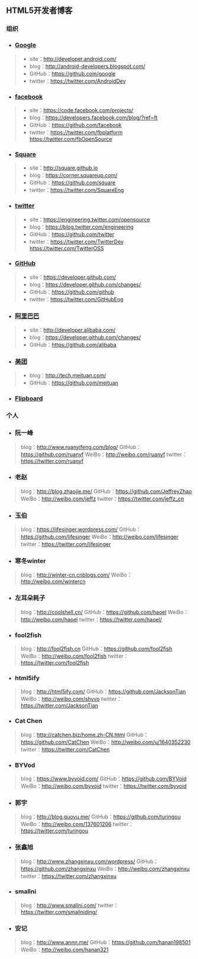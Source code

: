 ## HTML5开发者博客
### 组织

* ### [Google](https://developers.google.com/)
> * site：http://developer.android.com/
> * blog：http://android-developers.blogspot.com/
> * GitHub：https://github.com/google
> * twitter：https://twitter.com/AndroidDev

* ### [facebook](https://developers.facebook.com/)
> * site：https://code.facebook.com/projects/
> * blog：https://developers.facebook.com/blog/?ref=ft
> * GitHub：https://github.com/facebook
> * twitter：https://twitter.com/fbplatform    https://twitter.com/fbOpenSource

* ### [Square](http://square.github.io)
> * site：http://square.github.io
> * blog：https://corner.squareup.com/
> * GitHub：https://github.com/square
> * twitter：https://twitter.com/SquareEng  

* ### [twitter](https://dev.twitter.com/)
> * site：https://engineering.twitter.com/opensource
> * blog：https://blog.twitter.com/engineering
> * GitHub：https://github.com/twitter
> * twitter：https://twitter.com/TwitterDev
https://twitter.com/TwitterOSS

* ### [GitHub](https://developer.github.com/)
> * site：https://developer.github.com/
> * blog：https://developer.github.com/changes/
> * GitHub：https://github.com/github
> * twitter：https://twitter.com/GitHubEng

* ### [阿里巴巴](http://developer.alibaba.com/)
> * site：http://developer.alibaba.com/
> * blog：https://developer.github.com/changes/
> * GitHub：https://github.com/alibaba

* ### [美团](http://tech.meituan.com/)
> * blog：http://tech.meituan.com/
> * GitHub：https://github.com/meituan

* ### [Flipboard](https://github.com/Flipboard)

### 个人

* ### 阮一峰
> blog：http://www.ruanyifeng.com/blog/
> GitHub：https://github.com/ruanyf
> WeiBo：http://weibo.com/ruanyf
> twitter：https://twitter.com/ruanyf

* ### 老赵
> blog：http://blog.zhaojie.me/
> GitHub：https://github.com/JeffreyZhao
> WeiBo：http://weibo.com/jeffz
> twitter：https://twitter.com/jeffz_cn

* ### 玉伯
> blog：https://lifesinger.wordpress.com/
> GitHub：https://github.com/lifesinger
> WeiBo：http://weibo.com/lifesinger
> twitter：https://twitter.com/lifesinger

* ### 寒冬winter
> blog：http://winter-cn.cnblogs.com/
> WeiBo：http://weibo.com/wintercn

* ### 左耳朵耗子
> blog：http://coolshell.cn/
> GitHub：https://github.com/haoel
> WeiBo：http://weibo.com/haoel
> twitter：https://twitter.com/haoel/

* ### fool2fish
> blog：http://fool2fish.cn
> GitHub：https://github.com/fool2fish
> WeiBo：http://weibo.com/fool2fish
> twitter：https://twitter.com/fool2fish

* ### html5ify
> blog：http://html5ify.com/
> GitHub：https://github.com/JacksonTian
> WeiBo：http://weibo.com/shyvo
> twitter：https://twitter.com/JacksonTian

* ### Cat Chen
> blog：http://catchen.biz/home.zh-CN.html
> GitHub：https://github.com/CatChen
> WeiBo：http://weibo.com/u/1640352230
> twitter：https://twitter.com/CatChen

* ### BYVod
> blog：https://www.byvoid.com/
> GitHub：https://github.com/BYVoid
> WeiBo：http://weibo.com/byvoid
> twitter：https://twitter.com/byvoid

* ### 郭宇
> blog：http://blog.guoyu.me/
> GitHub：https://github.com/turingou
> WeiBo：http://weibo.com/137601206
> twitter：https://twitter.com/turingou

* ### 张鑫旭
> blog：http://www.zhangxinxu.com/wordpress/
> GitHub：https://github.com/zhangxinxu
> WeiBo：http://weibo.com/zhangxinxu
> twitter：https://twitter.com/zhangxinxu

* ### smallni
> blog：http://www.smallni.com/
> twitter：https://twitter.com/smallniding/

* ### 安记
> blog：http://www.annn.me/
> GitHub：https://github.com/hanan198501
> WeiBo：http://weibo.com/hanan321
